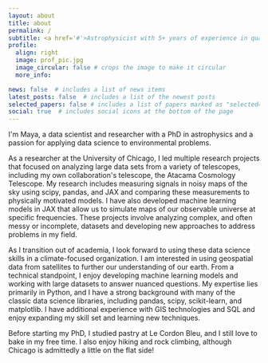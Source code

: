 ```yaml
---
layout: about
title: about
permalink: /
subtitle: <a href='#'>Astrophysicist with 5+ years of experience in quantitative data analysis</a>
profile:
  align: right
  image: prof_pic.jpg
  image_circular: false # crops the image to make it circular
  more_info:

news: false  # includes a list of news items
latest_posts: false  # includes a list of the newest posts
selected_papers: false # includes a list of papers marked as "selected={true}"
social: true  # includes social icons at the bottom of the page
---
```

I'm Maya, a data scientist and researcher with a PhD in astrophysics and a passion for applying data science to environmental problems.

As a researcher at the University of Chicago, I led multiple research projects that focused on analyzing large data sets from a variety of telescopes, including my own collaboration's telescope, the Atacama Cosmology Telescope. My research includes measuring signals in noisy maps of the sky using scipy, pandas, and JAX and comparing these measurements to physically motivated models. I have also developed machine learning models in JAX that allow us to simulate maps of our observable universe at specific frequencies. These projects involve analyzing complex, and often messy or incomplete, datasets and developing new approaches to address problems in my field. 

As I transition out of academia, I look forward to using these data science skills in a climate-focused organization. I am interested in using geospatial data from satellites to further our understanding of our earth. From a technical standpoint, I enjoy developing machine learning models and working with large datasets to answer nuanced questions. My expertise lies primarily in Python, and I have a strong background with many of the classic data science libraries, including pandas, scipy, scikit-learn, and matplotlib. I have additional experience with GIS technologies and SQL and enjoy expanding my skill set and learning new techniques.

Before starting my PhD, I studied pastry at Le Cordon Bleu, and I still love to bake in my free time. I also enjoy hiking and rock climbing, although Chicago is admittedly a little on the flat side! 
